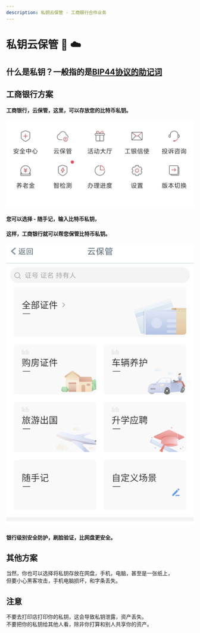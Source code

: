 ```yaml
---
description: 私钥云保管 - 工商银行合作业务
---
```


# 私钥云保管 🔑 ☁️

## 什么是私钥？一般指的是[BIP44协议的助记词](https://learnblockchain.cn/2018/09/28/hdwallet/)

## 工商银行方案

#### 工商银行，云保管，这里，可以存放您的比特币私钥。

![](../../.gitbook/assets/image%20%2821%29.png)

#### 您可以选择 - 随手记，输入比特币私钥，

#### 这样，工商银行就可以帮您保管比特币私钥。 

![](../../.gitbook/assets/image%20%2823%29.png)

#### 银行级别安全防护，刷脸验证，比网盘更安全。

## 其他方案

当然，你也可以选择将私钥存放在网盘，手机，电脑，甚至是一张纸上，  
但要小心黑客攻击，手机电脑损坏，和字条丢失。

## 注意

不要去打印店打印你的私钥，这会导致私钥泄露，资产丢失。  
不要把你的私钥给其他人看，除非你打算和别人共享你的资产。

